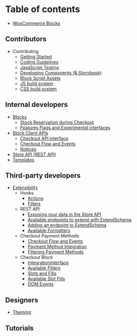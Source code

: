 # Table of contents

-   [WooCommerce Blocks](README.md)

## Contributors

-   Contributing
    -   [Getting Started](contributors/getting-started.md)
    -   [Coding Guidelines](contributors/coding-guidelines.md)
    -   [JavaScript Testing](contributors/javascript-testing.md)
    -   [Developing Components (& Storybook)](contributors/components.md)
    -   [Block Script Assets](contributors/block-assets.md)
    -   [JS build system](contributors/js-build-system.md)
    -   [CSS build system](contributors/css-build-system.md)

## Internal developers

-   [Blocks](blocks/README.md)
    -   [Stock Reservation during Checkout](blocks/stock-reservation.md)
    -   [Features Flags and Experimental interfaces](blocks/feature-flags-and-experimental-interfaces.md)
-   [Block Client APIs](block-client-apis/README.md)
    -   [Checkout API interface](block-client-apis/checkout/checkout-api.md)
    -   [Checkout Flow and Events](extensibility/checkout-flow-and-events.md)
    -   [Notices](block-client-apis/notices.md)
-   [Store API (REST API)](../src/StoreApi/README.md)
-   [Templates](templates/README.md)

## Third-party developers

-   [Extensibility](extensibility/README.md)
    -   Hooks
        -   [Actions](extensibility/actions.md)
        -   [Filters](extensibility/filters.md)
    -   REST API
        -   [Exposing your data in the Store API](extensibility/extend-rest-api-add-data.md)
        -   [Available endpoints to extend with ExtendSchema](extensibility/available-endpoints-to-extend.md)
        -   [Adding an endpoint to ExtendSchema](extensibility/extend-rest-api-new-endpoint.md)
        -   [Available Formatters](extensibility/extend-rest-api-formatters.md)
    -   Checkout Payment Methods
        -   [Checkout Flow and Events](https://app.gitbook.com/s/WiazMSrJR6nnpk28w5ka/internal-developers/block-client-apis/checkout-flow-and-events)
        -   [Payment Method Integration](extensibility/payment-method-integration.md)
        -   [Filtering Payment Methods](extensibility/filtering-payment-methods.md)
    -   Checkout Block
        -   [IntegrationInterface](extensibility/integration-interface.md)
        -   [Available Filters](extensibility/available-filters.md)
        -   [Slots and Fills](extensibility/slot-fills.md)
        -   [Available Slot Fills](extensibility/available-slot-fills.md)
        -   [DOM Events](extensibility/dom-events.md)

## Designers

-   [Theming](theming/README.md)

## Tutorials
